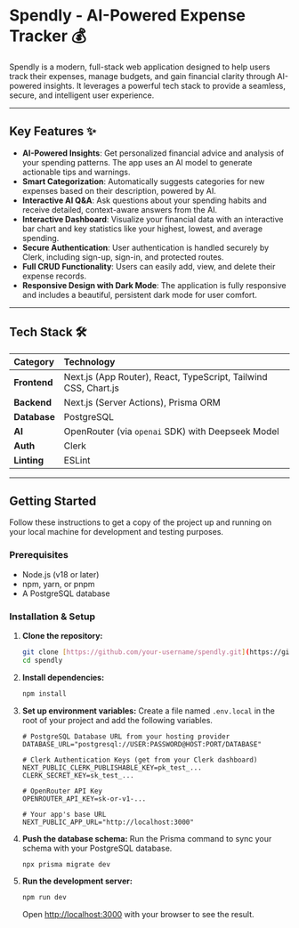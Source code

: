 # Spendly - AI-Powered Expense Tracker 💰

Spendly is a modern, full-stack web application designed to help users track their expenses, manage budgets, and gain financial clarity through AI-powered insights. It leverages a powerful tech stack to provide a seamless, secure, and intelligent user experience.

---

## Key Features ✨

* **AI-Powered Insights**: Get personalized financial advice and analysis of your spending patterns. The app uses an AI model to generate actionable tips and warnings.
* **Smart Categorization**: Automatically suggests categories for new expenses based on their description, powered by AI.
* **Interactive AI Q&A**: Ask questions about your spending habits and receive detailed, context-aware answers from the AI.
* **Interactive Dashboard**: Visualize your financial data with an interactive bar chart and key statistics like your highest, lowest, and average spending.
* **Secure Authentication**: User authentication is handled securely by Clerk, including sign-up, sign-in, and protected routes.
* **Full CRUD Functionality**: Users can easily add, view, and delete their expense records.
* **Responsive Design with Dark Mode**: The application is fully responsive and includes a beautiful, persistent dark mode for user comfort.

---

## Tech Stack 🛠️

| Category | Technology |
| :--- | :--- |
| **Frontend** | Next.js (App Router), React, TypeScript, Tailwind CSS, Chart.js |
| **Backend** | Next.js (Server Actions), Prisma ORM |
| **Database** | PostgreSQL |
| **AI** | OpenRouter (via `openai` SDK) with Deepseek Model |
| **Auth** | Clerk |
| **Linting** | ESLint |

---

## Getting Started

Follow these instructions to get a copy of the project up and running on your local machine for development and testing purposes.

### Prerequisites

* Node.js (v18 or later)
* npm, yarn, or pnpm
* A PostgreSQL database

### Installation & Setup

1.  **Clone the repository:**
    ```bash
    git clone [https://github.com/your-username/spendly.git](https://github.com/your-username/spendly.git)
    cd spendly
    ```

2.  **Install dependencies:**
    ```bash
    npm install
    ```

3.  **Set up environment variables:**
    Create a file named `.env.local` in the root of your project and add the following variables.

    ```env
    # PostgreSQL Database URL from your hosting provider
    DATABASE_URL="postgresql://USER:PASSWORD@HOST:PORT/DATABASE"

    # Clerk Authentication Keys (get from your Clerk dashboard)
    NEXT_PUBLIC_CLERK_PUBLISHABLE_KEY=pk_test_...
    CLERK_SECRET_KEY=sk_test_...

    # OpenRouter API Key
    OPENROUTER_API_KEY=sk-or-v1-...

    # Your app's base URL
    NEXT_PUBLIC_APP_URL="http://localhost:3000"
    ```

4.  **Push the database schema:**
    Run the Prisma command to sync your schema with your PostgreSQL database.
    ```bash
    npx prisma migrate dev
    ```

5.  **Run the development server:**
    ```bash
    npm run dev
    ```
    Open [http://localhost:3000](http://localhost:3000) with your browser to see the result.
